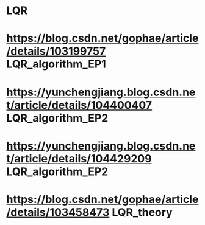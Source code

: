 # LQR
# https://blog.csdn.net/gophae/article/details/103199757          LQR_algorithm_EP1
# https://yunchengjiang.blog.csdn.net/article/details/104400407   LQR_algorithm_EP2
# https://yunchengjiang.blog.csdn.net/article/details/104429209   LQR_algorithm_EP2
# https://blog.csdn.net/gophae/article/details/103458473          LQR_theory
